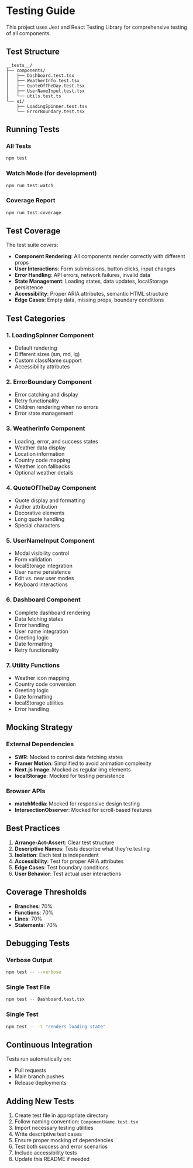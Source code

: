 # Testing Guide

This project uses Jest and React Testing Library for comprehensive testing of all components.

## Test Structure

```
__tests__/
├── components/
│   ├── Dashboard.test.tsx
│   ├── WeatherInfo.test.tsx
│   ├── QuoteOfTheDay.test.tsx
│   ├── UserNameInput.test.tsx
│   └── utils.test.ts
└── ui/
    ├── LoadingSpinner.test.tsx
    └── ErrorBoundary.test.tsx
```

## Running Tests

### All Tests

```bash
npm test
```

### Watch Mode (for development)

```bash
npm run test:watch
```

### Coverage Report

```bash
npm run test:coverage
```

## Test Coverage

The test suite covers:

- **Component Rendering**: All components render correctly with different props
- **User Interactions**: Form submissions, button clicks, input changes
- **Error Handling**: API errors, network failures, invalid data
- **State Management**: Loading states, data updates, localStorage persistence
- **Accessibility**: Proper ARIA attributes, semantic HTML structure
- **Edge Cases**: Empty data, missing props, boundary conditions

## Test Categories

### 1. LoadingSpinner Component

- Default rendering
- Different sizes (sm, md, lg)
- Custom className support
- Accessibility attributes

### 2. ErrorBoundary Component

- Error catching and display
- Retry functionality
- Children rendering when no errors
- Error state management

### 3. WeatherInfo Component

- Loading, error, and success states
- Weather data display
- Location information
- Country code mapping
- Weather icon fallbacks
- Optional weather details

### 4. QuoteOfTheDay Component

- Quote display and formatting
- Author attribution
- Decorative elements
- Long quote handling
- Special characters

### 5. UserNameInput Component

- Modal visibility control
- Form validation
- localStorage integration
- User name persistence
- Edit vs. new user modes
- Keyboard interactions

### 6. Dashboard Component

- Complete dashboard rendering
- Data fetching states
- Error handling
- User name integration
- Greeting logic
- Date formatting
- Retry functionality

### 7. Utility Functions

- Weather icon mapping
- Country code conversion
- Greeting logic
- Date formatting
- localStorage utilities
- Error handling

## Mocking Strategy

### External Dependencies

- **SWR**: Mocked to control data fetching states
- **Framer Motion**: Simplified to avoid animation complexity
- **Next.js Image**: Mocked as regular img elements
- **localStorage**: Mocked for testing persistence

### Browser APIs

- **matchMedia**: Mocked for responsive design testing
- **IntersectionObserver**: Mocked for scroll-based features

## Best Practices

1. **Arrange-Act-Assert**: Clear test structure
2. **Descriptive Names**: Tests describe what they're testing
3. **Isolation**: Each test is independent
4. **Accessibility**: Test for proper ARIA attributes
5. **Edge Cases**: Test boundary conditions
6. **User Behavior**: Test actual user interactions

## Coverage Thresholds

- **Branches**: 70%
- **Functions**: 70%
- **Lines**: 70%
- **Statements**: 70%

## Debugging Tests

### Verbose Output

```bash
npm test -- --verbose
```

### Single Test File

```bash
npm test -- Dashboard.test.tsx
```

### Single Test

```bash
npm test -- -t "renders loading state"
```

## Continuous Integration

Tests run automatically on:

- Pull requests
- Main branch pushes
- Release deployments

## Adding New Tests

1. Create test file in appropriate directory
2. Follow naming convention: `ComponentName.test.tsx`
3. Import necessary testing utilities
4. Write descriptive test cases
5. Ensure proper mocking of dependencies
6. Test both success and error scenarios
7. Include accessibility tests
8. Update this README if needed
